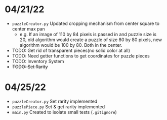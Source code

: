# 04/21/22

- `puzzleCreator.py` Updated cropping mechanism from center square to center max pan
	- e.g. If an image of 110 by 84 pixels is passed in and puzzle size is 20, old algorithm would create a puzzle of size 80 by 80 pixels, new algorithm would be 100 by 80. Both in the center.
- TODO: Get rid of transparent pieces(no solid color at all)
- TODO: Need getter functions to get coordinates for puzzle pieces
- TODO: Inventory System
- ~~TODO: Set Rarity~~

# 04/25/22
- `puzzleCreator.py` Set rarity implemented
- `puzzlePiece.py` Set & get rarity implemented
- `main.py` Created to isolate small tests (`.gitignore`)